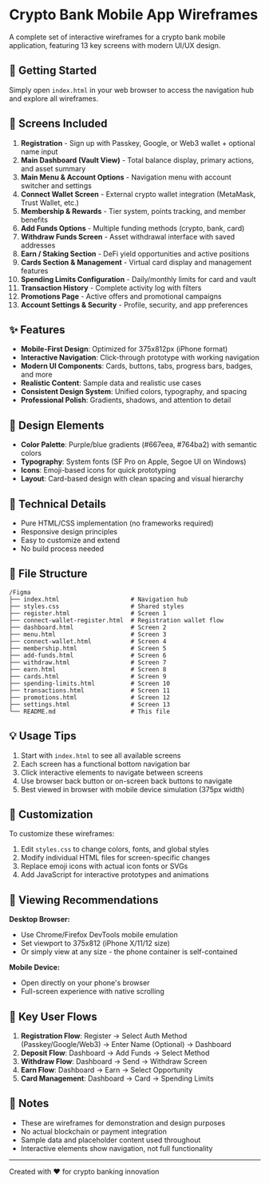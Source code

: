 # Crypto Bank Mobile App Wireframes

A complete set of interactive wireframes for a crypto bank mobile application, featuring 13 key screens with modern UI/UX design.

## 🚀 Getting Started

Simply open `index.html` in your web browser to access the navigation hub and explore all wireframes.

## 📱 Screens Included

1. **Registration** - Sign up with Passkey, Google, or Web3 wallet + optional name input
2. **Main Dashboard (Vault View)** - Total balance display, primary actions, and asset summary
3. **Main Menu & Account Options** - Navigation menu with account switcher and settings
4. **Connect Wallet Screen** - External crypto wallet integration (MetaMask, Trust Wallet, etc.)
5. **Membership & Rewards** - Tier system, points tracking, and member benefits
6. **Add Funds Options** - Multiple funding methods (crypto, bank, card)
7. **Withdraw Funds Screen** - Asset withdrawal interface with saved addresses
8. **Earn / Staking Section** - DeFi yield opportunities and active positions
9. **Cards Section & Management** - Virtual card display and management features
10. **Spending Limits Configuration** - Daily/monthly limits for card and vault
11. **Transaction History** - Complete activity log with filters
12. **Promotions Page** - Active offers and promotional campaigns
13. **Account Settings & Security** - Profile, security, and app preferences

## ✨ Features

- **Mobile-First Design**: Optimized for 375x812px (iPhone format)
- **Interactive Navigation**: Click-through prototype with working navigation
- **Modern UI Components**: Cards, buttons, tabs, progress bars, badges, and more
- **Realistic Content**: Sample data and realistic use cases
- **Consistent Design System**: Unified colors, typography, and spacing
- **Professional Polish**: Gradients, shadows, and attention to detail

## 🎨 Design Elements

- **Color Palette**: Purple/blue gradients (#667eea, #764ba2) with semantic colors
- **Typography**: System fonts (SF Pro on Apple, Segoe UI on Windows)
- **Icons**: Emoji-based icons for quick prototyping
- **Layout**: Card-based design with clean spacing and visual hierarchy

## 🔧 Technical Details

- Pure HTML/CSS implementation (no frameworks required)
- Responsive design principles
- Easy to customize and extend
- No build process needed

## 📂 File Structure

```
/Figma
├── index.html                    # Navigation hub
├── styles.css                    # Shared styles
├── register.html                 # Screen 1
├── connect-wallet-register.html  # Registration wallet flow
├── dashboard.html                # Screen 2
├── menu.html                     # Screen 3
├── connect-wallet.html           # Screen 4
├── membership.html               # Screen 5
├── add-funds.html                # Screen 6
├── withdraw.html                 # Screen 7
├── earn.html                     # Screen 8
├── cards.html                    # Screen 9
├── spending-limits.html          # Screen 10
├── transactions.html             # Screen 11
├── promotions.html               # Screen 12
├── settings.html                 # Screen 13
└── README.md                     # This file
```

## 💡 Usage Tips

1. Start with `index.html` to see all available screens
2. Each screen has a functional bottom navigation bar
3. Click interactive elements to navigate between screens
4. Use browser back button or on-screen back buttons to navigate
5. Best viewed in browser with mobile device simulation (375px width)

## 🔄 Customization

To customize these wireframes:

1. Edit `styles.css` to change colors, fonts, and global styles
2. Modify individual HTML files for screen-specific changes
3. Replace emoji icons with actual icon fonts or SVGs
4. Add JavaScript for interactive prototypes and animations

## 📱 Viewing Recommendations

**Desktop Browser:**
- Use Chrome/Firefox DevTools mobile emulation
- Set viewport to 375x812 (iPhone X/11/12 size)
- Or simply view at any size - the phone container is self-contained

**Mobile Device:**
- Open directly on your phone's browser
- Full-screen experience with native scrolling

## 🎯 Key User Flows

1. **Registration Flow**: Register → Select Auth Method (Passkey/Google/Web3) → Enter Name (Optional) → Dashboard
2. **Deposit Flow**: Dashboard → Add Funds → Select Method
3. **Withdraw Flow**: Dashboard → Send → Withdraw Screen
4. **Earn Flow**: Dashboard → Earn → Select Opportunity
5. **Card Management**: Dashboard → Card → Spending Limits

## 📝 Notes

- These are wireframes for demonstration and design purposes
- No actual blockchain or payment integration
- Sample data and placeholder content used throughout
- Interactive elements show navigation, not full functionality

---

Created with ❤️ for crypto banking innovation




